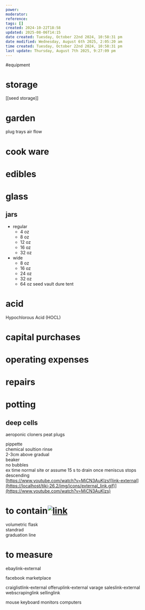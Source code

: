 ```yaml
---
power: 
moderator: 
reference: 
tags: []
created: 2024-10-22T18:58
updated: 2025-08-06T14:15
date created: Tuesday, October 22nd 2024, 10:58:31 pm
date modified: Wednesday, August 6th 2025, 2:05:20 am
time created: Tuesday, October 22nd 2024, 10:58:31 pm
last update: Thursday, August 7th 2025, 9:27:09 pm
---
```

#equipment 
# storage
[[seed storage]]

# garden
plug trays
air flow

# cook ware

# edibles

# glass
## jars
- regular
	- 4 oz
	- 8 oz
	- 12 oz
	- 16 oz
	- 32 oz
- wide
	- 8 oz
	- 16 oz
	- 24 oz
	- 32 oz
	- 64 oz
seed vault
dure tent

# acid
Hypochlorous Acid (HOCL)

# capital purchases

# operating expenses

# repairs

# potting
## deep cells
aeroponic cloners
peat plugs

pippette  
chemical soultion rinse  
2-3cm above gradual  
beaker  
no bubbles  
ex time normal site or assume 15 s to drain once meniscus stops descending  
[https://www.youtube.com/watch?v=MiCN3AuKlzs![link-external](https://localhost/tiki-26.2/img/icons/external_link.gif)](https://www.youtube.com/watch?v=MiCN3AuKlzs)

# to contain[![link](https://localhost/tiki-26.2/img/icons/link.png)](https://localhost/tiki-26.2/tiki-index.php?page=labs#to_contain)

volumetric flask  
standrad  
graduation line

# to measure

ebaylink-external

facebook marketplace

craiglistlink-external
offeruplink-external
varage saleslink-external
webscrapinglink
sellinglink

mouse
keyboard
monitors
computers